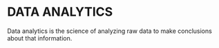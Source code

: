 # DATA ANALYTICS

Data analytics is the science of analyzing raw data to make conclusions about that information.
